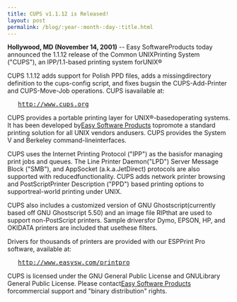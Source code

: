 ```yaml
---
title: CUPS v1.1.12 is Released!
layout: post
permalink: /blog/:year-:month-:day-:title.html
---
```


<P><B>Hollywood, MD (November 14, 2001)</B> -- Easy SoftwareProducts today announced the 1.1.12 release of the Common UNIXPrinting System ("CUPS"), an IPP/1.1-based printing system forUNIX®</P><P>CUPS 1.1.12 adds support for Polish PPD files, adds a missingdirectory definition to the cups-config script, and fixes bugsin the CUPS-Add-Printer and CUPS-Move-Job operations. CUPS isavailable at:</P><UL><PRE><A HREF="http://www.cups.org">http://www.cups.org</A></PRE></UL><P>CUPS provides a portable printing layer for UNIX®-basedoperating systems. It has been developed by<A HREF="http://www.easysw.com">Easy Software Products</A> topromote a standard printing solution for all UNIX vendors andusers. CUPS provides the System V and Berkeley command-lineinterfaces.</P><P>CUPS uses the Internet Printing Protocol ("IPP") as the basisfor managing print jobs and queues. The Line Printer Daemon("LPD") Server Message Block ("SMB"), and AppSocket (a.k.a.JetDirect) protocols are also supported with reducedfunctionality. CUPS adds network printer browsing and PostScriptPrinter Description ("PPD") based printing options to supportreal-world printing under UNIX.</P><P>CUPS also includes a customized version of GNU Ghostscript(currently based off GNU Ghostscript 5.50) and an image file RIPthat are used to support non-PostScript printers. Sample driversfor Dymo, EPSON, HP, and OKIDATA printers are included that usethese filters.</P><P>Drivers for thousands of printers are provided with our ESPPrint Pro software, available at:<UL><PRE><A HREF="http://www.easysw.com/printpro">http://www.easysw.com/printpro</A></PRE></UL><P>CUPS is licensed under the GNU General Public License and GNULibrary General Public License.  Please contact<A HREF="mailto:info@easysw.com">Easy Software Products</A> forcommercial support and "binary distribution" rights.
